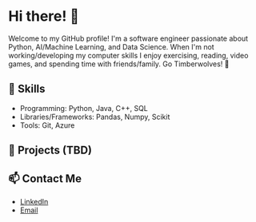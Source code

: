# Hi there! 👋

Welcome to my GitHub profile! I'm a software engineer passionate about Python, AI/Machine Learning, and Data Science. When I'm not working/developing my computer skills I enjoy exercising, reading, video games, and spending time with friends/family. Go Timberwolves! :wolf:

## 🚀 Skills
- Programming: Python, Java, C++, SQL
- Libraries/Frameworks: Pandas, Numpy, Scikit
- Tools: Git, Azure

## 🌟 Projects (TBD)

## 📫 Contact Me
- [LinkedIn](www.linkedin.com/in/cash-griffith-barber)
- [Email](mailto:barbercash@yahoo.com)
